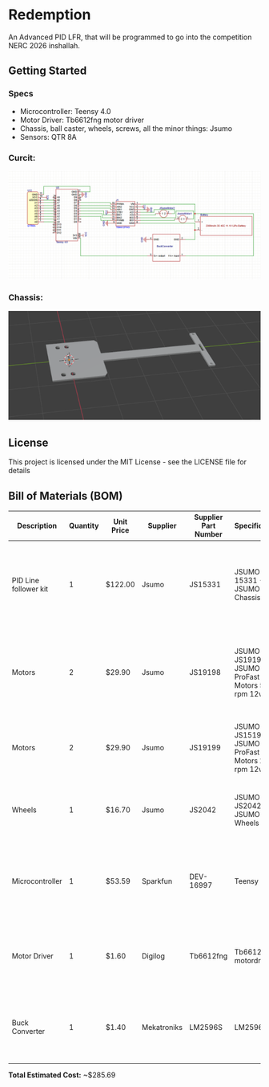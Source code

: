 # Redemption
An Advanced PID LFR, that will be programmed to go into the competition NERC 2026 inshallah.
## Getting Started

### Specs

- Microcontroller: Teensy 4.0
- Motor Driver: Tb6612fng motor driver
- Chassis, ball caster, wheels, screws, all the minor things: Jsumo
- Sensors: QTR 8A

### Curcit:
![alt text](image.png)
### Chassis:
![alt text](image-2.png)
## License

This project is licensed under the MIT License - see the LICENSE file for details

## Bill of Materials (BOM)

| Description | Quantity | Unit Price | Supplier | Supplier Part Number | Specifications | Notes |
|-------------|----------|------------|----------|---------------------|----------------|-------|
| PID Line follower kit | 1 | $122.00 | Jsumo | JS15331 | JSUMO 15331 - JSUMO 2WD Chassis Kit | Includes everything except motors wheels motordriver sensors and microcontroller. Also I included the shipping price into this |
| Motors | 2 | $29.90 | Jsumo | JS19198 | JSUMO JS19198 - JSUMO ProFast Motors 5900 rpm 12v | This is a risk, 6000 rpm motors have a really low torque so I am also getting the 2000 rpms just in case these don't have enough torque. |
| Motors | 2 | $29.90 | Jsumo | JS19199 | JSUMO JS15199- JSUMO ProFast Motors 2000 rpm 12v | These are the 2000 rpm motors, these have a low rpm so they are there just in case. |
| Wheels | 1 | $16.70 | Jsumo | JS2042 | JSUMO JS2042 - JSUMO 2WD Wheels | These are the wheels I am using, they are 20x42mm and are silicone high grip wheels. |
| Microcontroller | 1 | $53.59 | Sparkfun | DEV-16997 | Teensy 4.0 | This is the microcontroller I am using, it has a lot of pins and is fast enough to handle the sensors and motors. |
| Motor Driver | 1 | $1.60 | Digilog | Tb6612fng | Tb6612fng motordriver | Decent cheap motordriver, I am not very familiar with it but it seems to work well with the teensy 4.0 and the motors. |
| Buck Converter | 1 | $1.40 | Mekatroniks | LM2596S | LM2596S | A 5v buck works well since teensy 4.0 needs 5v to run and outputs the 3v I need for the sensors. |

**Total Estimated Cost:** ~$285.69